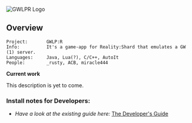 ![GWLPR Logo](http://img851.imageshack.us/img851/7279/logo4jb.png)

## Overview
    Project:       GWLP:R
    Info:          It's a game-app for Reality:Shard that emulates a GW (1) server.
    Languages:     Java, Lua(?), C/C++, AutoIt
    People:        _rusty, ACB, miracle444

**Current work**

This description is yet to come.

### Install notes for Developers:
 - _Have a look at the existing guide here:_  [The Developer's Guide](http://github.com/GameRevision/GWLP-R/wiki/Dev-HowTo)